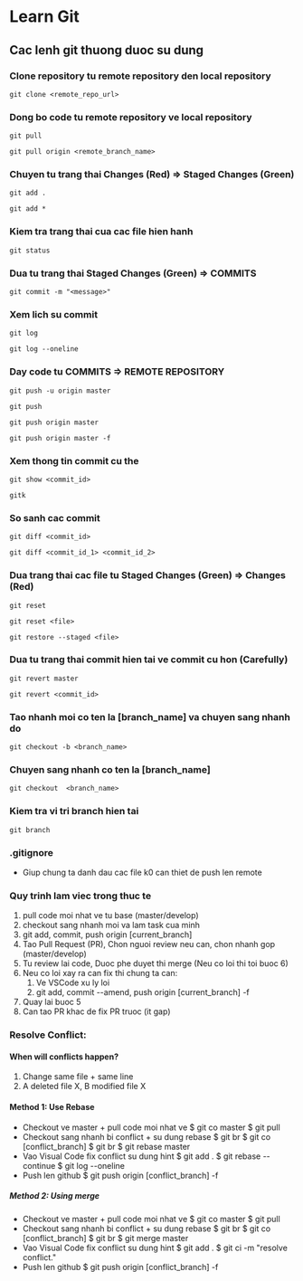 # Learn Git

## Cac lenh git thuong duoc su dung

### Clone repository tu remote repository den local repository

```
git clone <remote_repo_url>
```

### Dong bo code tu remote repository ve local repository

```
git pull
```

```
git pull origin <remote_branch_name>
```

### Chuyen tu trang thai Changes (Red) => Staged Changes (Green)

```
git add .
```

```
git add *
```

### Kiem tra trang thai cua cac file hien hanh

```
git status
```

### Dua tu trang thai Staged Changes (Green) => COMMITS

```
git commit -m "<message>"
```

### Xem lich su commit

```
git log
```

```
git log --oneline
```

### Day code tu COMMITS => REMOTE REPOSITORY

```
git push -u origin master
```

```
git push
```

```
git push origin master
```

```
git push origin master -f
```

### Xem thong tin commit cu the

```
git show <commit_id>
```

```
gitk
```

### So sanh cac commit

```
git diff <commit_id>
```

```
git diff <commit_id_1> <commit_id_2>
```

### Dua trang thai cac file tu Staged Changes (Green) => Changes (Red)

```
git reset
```

```
git reset <file>
```

```
git restore --staged <file>
```

### Dua tu trang thai commit hien tai ve commit cu hon (Carefully)

```
git revert master
```

```
git revert <commit_id>
```

### Tao nhanh moi co ten la [branch_name] va chuyen sang nhanh do

```
git checkout -b <branch_name>
```

### Chuyen sang nhanh co ten la [branch_name]

```
git checkout  <branch_name>
```

### Kiem tra vi tri branch hien tai

```
git branch
```

### .gitignore

- Giup chung ta danh dau cac file k0 can thiet de push len remote

### Quy trinh lam viec trong thuc te

1. pull code moi nhat ve tu base (master/develop)
2. checkout sang nhanh moi va lam task cua minh
3. git add, commit, push origin [current_branch]
4. Tao Pull Request (PR), Chon nguoi review neu can, chon nhanh gop (master/develop)
5. Tu review lai code, Duoc phe duyet thi merge (Neu co loi thi toi buoc 6)
6. Neu co loi xay ra can fix thi chung ta can:
   1. Ve VSCode xu ly loi
   2. git add, commit --amend, push origin [current_branch] -f
7. Quay lai buoc 5
8. Can tao PR khac de fix PR truoc (it gap)

### Resolve Conflict:

#### When will conflicts happen?

1. Change same file + same line
2. A deleted file X, B modified file X

#### Method 1: Use Rebase

- Checkout ve master + pull code moi nhat ve
  $ git co master
  $ git pull
- Checkout sang nhanh bi conflict + su dung rebase
  $ git br
  $ git co [conflict_branch]
  $ git br
  $ git rebase master
- Vao Visual Code fix conflict su dung hint
  $ git add .
  $ git rebase --continue
  $ git log --oneline
- Push len github
  $ git push origin [conflict_branch] -f

##### Method 2: Using merge

- Checkout ve master + pull code moi nhat ve
  $ git co master
  $ git pull
- Checkout sang nhanh bi conflict + su dung rebase
  $ git br
  $ git co [conflict_branch]
  $ git br
  $ git merge master
- Vao Visual Code fix conflict su dung hint
  $ git add .
  $ git ci -m "resolve conflict."
- Push len github
  $ git push origin [conflict_branch] -f

